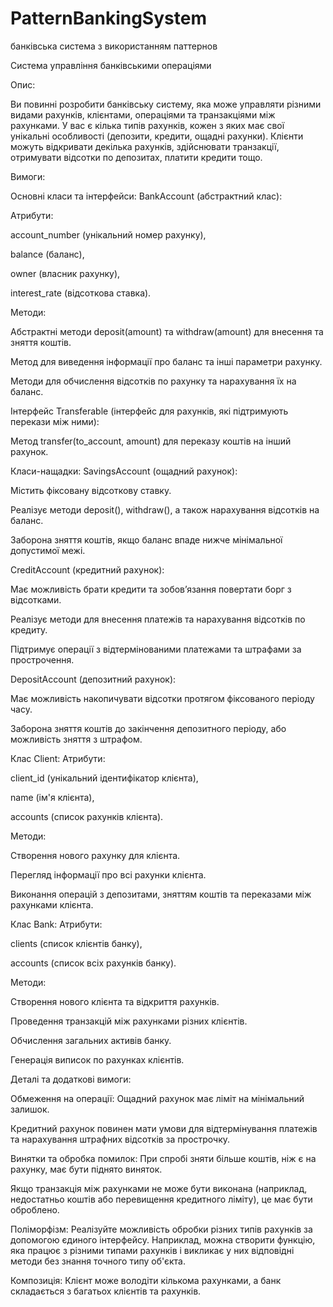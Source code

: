 # PatternBankingSystem
банківська система з використанням паттернов

Система управління банківськими операціями

Опис:

Ви повинні розробити банківську систему, яка може управляти різними видами рахунків, клієнтами, операціями та транзакціями між рахунками. У вас є кілька типів рахунків, кожен з яких має свої унікальні особливості (депозити, кредити, ощадні рахунки). Клієнти можуть відкривати декілька рахунків, здійснювати транзакції, отримувати відсотки по депозитах, платити кредити тощо.

Вимоги:

Основні класи та інтерфейси:
BankAccount (абстрактний клас):

Атрибути:

account_number (унікальний номер рахунку),

balance (баланс),

owner (власник рахунку),

interest_rate (відсоткова ставка).

Методи:

Абстрактні методи deposit(amount) та withdraw(amount) для внесення та зняття коштів.

Метод для виведення інформації про баланс та інші параметри рахунку.

Методи для обчислення відсотків по рахунку та нарахування їх на баланс.

Інтерфейс Transferable (інтерфейс для рахунків, які підтримують перекази між ними):

Метод transfer(to_account, amount) для переказу коштів на інший рахунок.

Класи-нащадки:
SavingsAccount (ощадний рахунок):

Містить фіксовану відсоткову ставку.

Реалізує методи deposit(), withdraw(), а також нарахування відсотків на баланс.

Заборона зняття коштів, якщо баланс впаде нижче мінімальної допустимої межі.

CreditAccount (кредитний рахунок):

Має можливість брати кредити та зобов’язання повертати борг з відсотками.

Реалізує методи для внесення платежів та нарахування відсотків по кредиту.

Підтримує операції з відтермінованими платежами та штрафами за прострочення.

DepositAccount (депозитний рахунок):

Має можливість накопичувати відсотки протягом фіксованого періоду часу.

Заборона зняття коштів до закінчення депозитного періоду, або можливість зняття з штрафом.

Клас Client:
Атрибути:

client_id (унікальний ідентифікатор клієнта),

name (ім'я клієнта),

accounts (список рахунків клієнта).

Методи:

Створення нового рахунку для клієнта.

Перегляд інформації про всі рахунки клієнта.

Виконання операцій з депозитами, зняттям коштів та переказами між рахунками клієнта.

Клас Bank:
Атрибути:

clients (список клієнтів банку),

accounts (список всіх рахунків банку).

Методи:

Створення нового клієнта та відкриття рахунків.

Проведення транзакцій між рахунками різних клієнтів.

Обчислення загальних активів банку.

Генерація виписок по рахунках клієнтів.

Деталі та додаткові вимоги:

Обмеження на операції:
Ощадний рахунок має ліміт на мінімальний залишок.

Кредитний рахунок повинен мати умови для відтермінування платежів та нарахування штрафних відсотків за прострочку.

Винятки та обробка помилок:
При спробі зняти більше коштів, ніж є на рахунку, має бути піднято виняток.

Якщо транзакція між рахунками не може бути виконана (наприклад, недостатньо коштів або перевищення кредитного ліміту), це має бути оброблено.

Поліморфізм:
Реалізуйте можливість обробки різних типів рахунків за допомогою єдиного інтерфейсу. Наприклад, можна створити функцію, яка працює з різними типами рахунків і викликає у них відповідні методи без знання точного типу об'єкта.

Композиція:
Клієнт може володіти кількома рахунками, а банк складається з багатьох клієнтів та рахунків.